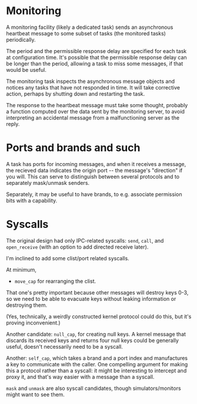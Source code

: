 Monitoring
==========

A monitoring facility (likely a dedicated task) sends an asynchronous heartbeat
message to some subset of tasks (the monitored tasks) periodically.

The period and the permissible response delay are specified for each task at
configuration time.  It's possible that the permissible response delay can be
longer than the period, allowing a task to miss some messages, if that would
be useful.

The monitoring task inspects the asynchronous message objects and notices any
tasks that have not responded in time.  It will take corrective action, perhaps
by shutting down and restarting the task.

The response to the heartbeat message must take some thought, probably a
function computed over the data sent by the monitoring server, to avoid
interpreting an accidental message from a malfunctioning server as the reply.


Ports and brands and such
=========================

A task has ports for incoming messages, and when it receives a message, the
recieved data indicates the origin port -- the message's "direction" if you
will.  This can serve to distinguish between several protocols and to separately
mask/unmask senders.

Separately, it may be useful to have brands, to e.g. associate permission bits
with a capability.


Syscalls
========

The original design had only IPC-related syscalls: `send`, `call`, and
`open_receive` (with an option to add directed receive later).

I'm inclined to add some clist/port related syscalls.

At minimum,
- `move_cap` for rearranging the clist.

That one's pretty important because other messages will destroy keys 0-3, so
we need to be able to evacuate keys without leaking information or destroying
them.

(Yes, technically, a weirdly constructed kernel protocol could do this, but
it's proving inconvenient.)

Another candidate: `null_cap`, for creating null keys.  A kernel message that
discards its received keys and returns four null keys could be generally
useful, doesn't necessarily need to be a syscall.

Another: `self_cap`, which takes a brand and a port index and manufactures a
key to communicate with the caller.  One compelling argument for making this a
protocol rather than a syscall: it might be interesting to intercept and proxy
it, and that's way easier with a message than a syscall.

`mask` and `unmask` are also syscall candidates, though simulators/monitors
might want to see them.
